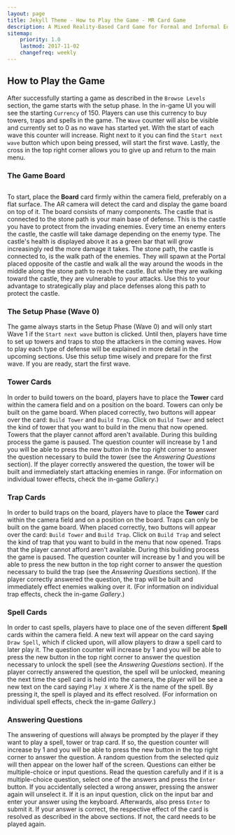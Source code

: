```yaml
---
layout: page
title: Jekyll Theme - How to Play the Game - MR Card Game
description: A Mixed Reality-Based Card Game for Formal and Informal Education.
sitemap:
    priority: 1.0
    lastmod: 2017-11-02
    changefreq: weekly
---
```

## How to Play the Game
After successfully starting a game as described in the `Browse Levels` section, the game starts with the setup phase. In the in-game UI you will see the starting `Currency` of 150. Players can use this currency to buy towers, traps and spells in the game. The `Wave` counter will also be visible and currently set to 0 as no wave has started yet. With the start of each wave this counter will increase. Right next to it you can find the `Start next wave` button which upon being pressed, will start the first wave. Lastly, the cross in the top right corner allows you to give up and return to the main menu.

### The Game Board
<div><a class="image main"><img src="https://user-images.githubusercontent.com/19326682/155305466-75d94a16-bbf9-407d-8c9a-35a55213e454.PNG" alt="" style="max-width: 100%;"/></a></div>

To start, place the **Board** card firmly within the camera field, preferably on a flat surface. The AR camera will detect the card and display the game board on top of it. The board consists of many components. The castle that is connected to the stone path is your main base of defense. This is the castle you have to protect from the invading enemies. Every time an enemy enters the castle, the castle will take damage depending on the enemy type. The castle's health is displayed above it as a green bar that will grow increasingly red the more damage it takes. The stone path, the castle is connected to, is the walk path of the enemies. They will spawn at the Portal placed opposite of the castle and walk all the way around the woods in the middle along the stone path to reach the castle. But while they are walking toward the castle, they are vulnerable to your attacks. Use this to your advantage to strategically play and place defenses along this path to protect the castle.

### The Setup Phase (Wave 0)
The game always starts in the Setup Phase (Wave 0) and will only start Wave 1 if the `Start next wave` button is clicked. Until then, players have time to set up towers and traps to stop the attackers in the coming waves. How to play each type of defense will be explained in more detail in the upcoming sections. Use this setup time wisely and prepare for the first wave. If you are ready, start the first wave.

### Tower Cards
In order to build towers on the board, players have to place the **Tower** card within the camera field and on a position on the board. Towers can only be built on the game board. When placed correctly, two buttons will appear over the card: `Build Tower` and `Build Trap`. Click on `Build Tower` and select the kind of tower that you want to build in the menu that now opened. Towers that the player cannot afford aren't available. During this building process the game is paused. The question counter will increase by 1 and you will be able to press the new button in the top right corner to answer the question necessary to build the tower (see the *Answering Questions* section). If the player correctly answered the question, the tower will be built and immediately start attacking enemies in range. (For information on individual tower effects, check the in-game *Gallery*.)

### Trap Cards
In order to build traps on the board, players have to place the **Tower** card within the camera field and on a position on the board. Traps can only be built on the game board. When placed correctly, two buttons will appear over the card: `Build Tower` and `Build Trap`. Click on `Build Trap` and select the kind of trap that you want to build in the menu that now opened. Traps that the player cannot afford aren't available. During this building process the game is paused. The question counter will increase by 1 and you will be able to press the new button in the top right corner to answer the question necessary to build the trap (see the *Answering Questions* section). If the player correctly answered the question, the trap will be built and immediately effect enemies walking over it. (For information on individual trap effects, check the in-game *Gallery*.)

### Spell Cards
In order to cast spells, players have to place one of the seven different **Spell** cards within the camera field. A new text will appear on the card saying `Draw Spell`, which if clicked upon, will allow players to draw a spell card to later play it. The question counter will increase by 1 and you will be able to press the new button in the top right corner to answer the question necessary to unlock the spell (see the *Answering Questions* section). If the player correctly answered the question, the spell will be unlocked, meaning the next time the spell card is held into the camera, the player will be see a new text on the card saying `Play X` where *X* is the name of the spell. By pressing it, the spell is played and its effect resolved. (For information on individual spell effects, check the in-game *Gallery*.)

### Answering Questions
The answering of questions will always be prompted by the player if they want to play a spell, tower or trap card. If so, the question counter will increase by 1 and you will be able to press the new button in the top right corner to answer the question. A random question from the selected quiz will then appear on the lower half of the screen. Questions can either be multiple-choice or input questions. Read the question carefully and if it is a multiple-choice question, select one of the answers and press the `Enter` button. If you accidentally selected a wrong answer, pressing the answer again will unselect it. If it is an input question, click on the input bar and enter your answer using the keyboard. Afterwards, also press `Enter` to submit it. If your answer is correct, the respective effect of the card is resolved as described in the above sections. If not, the card needs to be played again.
